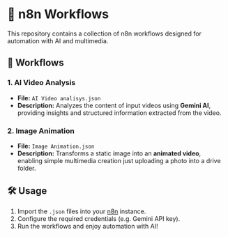 # 📘 n8n Workflows

This repository contains a collection of n8n workflows designed for automation with AI and multimedia.

## 🚀 Workflows

### 1. AI Video Analysis
- **File:** `AI Video analisys.json`  
- **Description:** Analyzes the content of input videos using **Gemini AI**, providing insights and structured information extracted from the video.  

### 2. Image Animation
- **File:** `Image Animation.json`  
- **Description:** Transforms a static image into an **animated video**, enabling simple multimedia creation just uploading a photo into a drive folder.  

## 🛠️ Usage
1. Import the `.json` files into your [n8n](https://n8n.io/) instance.  
2. Configure the required credentials (e.g. Gemini API key).  
3. Run the workflows and enjoy automation with AI!  
